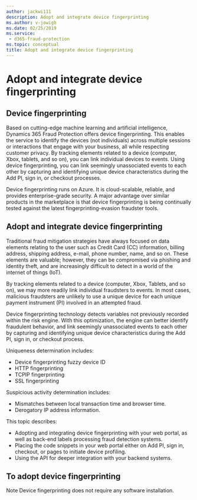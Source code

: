 ```yaml
---
author: jackwi111
description: Adopt and integrate device fingerprinting
ms.author: v-jowigh
ms.date: 02/25/2019
ms.service:
 - d365-fraud-protection
ms.topic: conceptual
title: Adopt and integrate device fingerprinting
---
```



# Adopt and integrate device fingerprinting

## Device fingerprinting

Based on cutting-edge machine learning and artificial intelligence, Dynamics 365 Fraud Protection offers device fingerprinting. This
enables the service to identify the devices (not individuals) across multiple sessions or interactions that engage with your business,
all while respecting customer privacy. By tracking elements related to a device (computer, Xbox, tablets, and so on), you can link
individual devices to events. Using device fingerprinting, you can link seemingly unassociated events to each other by capturing and
identifying unique device characteristics during the Add PI, sign in, or checkout processes. 

Device fingerprinting runs on Azure. It is cloud-scalable, reliable, and provides enterprise-grade security. A major advantage over
similar products in the marketplace is that device fingerprinting is being continually tested against the latest fingerprinting-evasion
fraudster tools.

## Adopt and integrate device fingerprinting

Traditional fraud mitigation strategies have always focused on data elements relating to the user such as Credit Card (CC) information,
billing address, shipping address, e-mail, phone number, name, and so on. These elements are valuable; however, they can be compromised
via phishing and identity theft, and are increasingly difficult to detect in a world of the internet of things (IoT). 

By tracking elements related to a device (computer, Xbox, Tablets, and so on), we may more readily link individual fraudsters to events.
In most cases, malicious fraudsters are unlikely to use a unique device for each unique payment instrument (PI) involved in an attempted
fraud. 

Device fingerprinting technology detects variables not previously recorded within the risk engine. With this optimization, the engine
can better identify fraudulent behavior, and link seemingly unassociated events to each other by capturing and identifying unique device
characteristics during the Add PI, sign in, or checkout process. 

Uniqueness determination includes:

- Device fingerprinting fuzzy device ID
- HTTP fingerprinting
- TCPIP fingerprinting
- SSL fingerprinting

Suspicious activity determination includes:

- Mismatches between local transaction time and browser time.
- Derogatory IP address information. 

This topic describes:

- Adopting and integrating device fingerprinting with your web portal, as well as back-end labels processing fraud detection systems.
- Placing the code snippets in your web portal either on Add PI, sign in, checkout, or pages to initiate device profiling.
- Using the API for deeper integration with your backend systems.

## To adopt device fingerprinting 

Note   Device fingerprinting does not require any software installation. 


